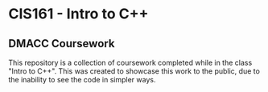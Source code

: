 # CIS161 - Intro to C++
## DMACC Coursework
This repository is a collection of coursework completed while
in the class "Intro to C++". This was created to showcase
this work to the public, due to the inability to see the code
in simpler ways.
